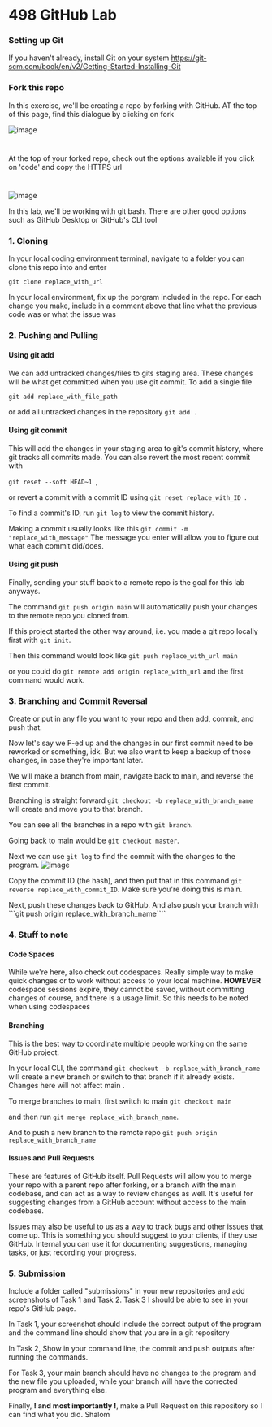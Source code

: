 # 498 GitHub Lab

### Setting up Git
If you haven't already, install Git on your system 
https://git-scm.com/book/en/v2/Getting-Started-Installing-Git

### Fork this repo
In this exercise, we'll be creating a repo by forking with GitHub. AT the top of this page, find this dialogue by clicking on fork 

![image](https://github.com/user-attachments/assets/5f590784-e375-4332-ac23-b2e0b7f26474)
# 
At the top of your forked repo, check out the options available if you click on 'code' and copy the HTTPS url
#
![image](https://github.com/user-attachments/assets/298afbaa-c194-42b1-86d9-2dbe3f24ce50)

In this lab, we'll be working with git bash. There are other good options such as GitHub Desktop or GitHub's CLI tool

### 1. Cloning
In your local coding environment terminal, navigate to a folder you can clone this repo into and enter 

```git clone replace_with_url``` 

In your local environment, fix up the porgram included in the repo. For each change you make, include in a comment above that line what the previous code was or what the issue was

### 2. Pushing and Pulling
#### Using git add
We can add untracked changes/files to gits staging area. These changes will be what get committed when you use git commit. To add a single file 

```git add replace_with_file_path``` 

or add all untracked changes in the repository ```git add .```

#### Using git commit
This will add the changes in your staging area to git's commit history, where git tracks all commits made. You can also revert the most recent commit with 

```git reset --soft HEAD~1 ```, 

or revert a commit with a commit ID using ```git reset replace_with_ID ```. 

To find a commit's ID, run ```git log``` to view the commit history. 

Making a commit usually looks like this ```git commit -m "replace_with_message"``` The message you enter will allow you to figure out what each commit did/does. 

#### Using git push
Finally, sending your stuff back to a remote repo is the goal for this lab anyways. 

The command ```git push origin main``` will automatically push your changes to the remote repo you cloned from. 

If this project started the other way around, i.e. you made a git repo locally first with ```git init```. 

Then this command would look like ```git push replace_with_url main``` 

or you could do ```git remote add origin replace_with_url``` and the first command would work.

### 3. Branching and Commit Reversal
Create or put in any file you want to your repo and then add, commit, and push that. 

Now let's say we F-ed up and the changes in our first commit need to be reworked or something, idk. But we also want to keep a backup of those changes, in case they're important later.

We will make a branch from main, navigate back to main, and reverse the first commit.

Branching is straight forward ```git checkout -b replace_with_branch_name``` will create and move you to that branch. 

You can see all the branches in a repo with ```git branch```. 

Going back to main would be ```git checkout master```.

Next we can use ```git log``` to find the commit with the changes to the program. 
![image](https://github.com/user-attachments/assets/c84840b1-e45d-49d7-a567-64b350a4b30f)

Copy the commit ID (the hash), and then put that in this command ```git reverse replace_with_commit_ID```. Make sure you're doing this is main. 

Next, push these changes back to GitHub. And also push your branch with ```git push origin replace_with_branch_name````

### 4. Stuff to note 
#### Code Spaces
While we're here, also check out codespaces. Really simple way to make quick changes or to work without access to your local machine. **HOWEVER** codespace sessions expire, they cannot be saved, without committing changes of course, and there is a usage limit. So this needs to be noted when using codespaces

#### Branching
This is the best way to coordinate multiple people working on the same GitHub project. 

In your local CLI, the command ```git checkout -b replace_with_branch_name``` will create a new branch or switch to that branch if it already exists. Changes here will not affect main . 

To merge branches to main, first switch to main ```git checkout main``` 

and then run ```git merge replace_with_branch_name```. 

And to push a new branch to the remote repo ```git push origin replace_with_branch_name```

#### Issues and Pull Requests

These are features of GitHub itself. Pull Requests will allow you to merge your repo with a parent repo after forking, or a branch with the main codebase, and can act as a way to review changes as well. It's useful for suggesting changes from a GitHub account without access to the main codebase. 

Issues may also be useful to us as a way to track bugs and other issues that come up. This is something you should suggest to your clients, if they use GitHub. Internal you can use it for documenting suggestions, managing tasks, or just recording your progress.

### 5. Submission
Include a folder called "submissions" in your new repositories and add screenshots of Task 1 and Task 2. Task 3 I should be able to see in your repo's GitHub page.

In Task 1, your screenshot should include the correct output of the program and the command line should show that you are in a git repository

In Task 2, Show in your command line, the commit and push outputs after running the commands.

For Task 3, your main branch should have no changes to the program and the new file you uploaded, while your branch will have the corrected program and everything else.

Finally, **! and most importantly !**, make a Pull Request on this repository so I can find what you did.
Shalom

